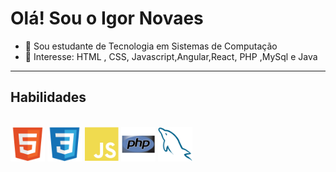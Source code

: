 # Olá! Sou o Igor Novaes 



- 🌱 Sou estudante de Tecnologia em Sistemas de Computação 
- 🚀 Interesse: HTML , CSS, Javascript,Angular,React, PHP ,MySql e Java


<hr>

## Habilidades
<div><br>
  
  <img  alt="Igor-HTML" height="55" width="55" src="https://raw.githubusercontent.com/devicons/devicon/master/icons/html5/html5-original.svg">
  <img  alt="Igor-CSS" height="55" width="55" src="https://raw.githubusercontent.com/devicons/devicon/master/icons/css3/css3-original.svg">
  <img  alt="Igor-Js" height="55" width="55" src="https://raw.githubusercontent.com/devicons/devicon/master/icons/javascript/javascript-plain.svg">
  <img  alt="Igor-php" height="55" width="55" src="https://raw.githubusercontent.com/devicons/devicon/master/icons/php/php-original.svg">
  <img  alt="Igor-Csharp" height="55" width="55" src="https://raw.githubusercontent.com/devicons/devicon/master/icons/mysql/mysql-original.svg">
  
  

</div>
  
  
 

   




